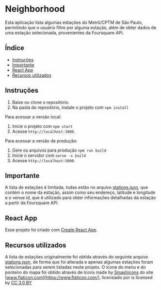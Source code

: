 # Neighborhood
Esta aplicação lista algumas estações do Metrô/CPTM de São Paulo, permitindo que o usuário filtre por alguma estação, além de obter dados de uma estação selecionada, provenientes da Foursquare API.


## Índice
- [Instruções](#instruções)
- [Importante](#importante)
- [React App](#react-app)
- [Recursos utilizados](#recursos-utilizados)


## Instruções
1. Baixe ou clone o repositório.
2. Na pasta do repositório, instale o projeto com `npm install`


Para acessar a versão local:
1. Inicie o projeto com `npm start`
2. Acesse `http://localhost:3000`.

Para acessar a versão de produção:
1. Gere os arquivos para produção `npm run build`
2. Inicie o servidor com `serve -s build`
3. Acesse `http://localhost:5000`.


## Importante
A lista de estações é limitada, todas estão no arquivo [stations.json](/src/stations.json), que contém o nome da estação, assim como seu endereço, latitude e longitude e o venue id, que é utilizado para obter informações detalhadas da estação a partir da Foursquare API.


## React App
Esse projeto foi criado com [Create React App](https://github.com/facebookincubator/create-react-app).


## Recursos utilizados
A lista de estações originalmente foi obtida através do seguinte arquivo [stations.json](https://gist.github.com/rafaelrinaldi/6a82dd1eceed6dfc7deb), de forma que foi alterada e apenas algumas estações foram selecionadas para serem listadas neste projeto.
O ícone do menu e do ponteiro do mapa foi obtido através de Icons made by [Smashicons](https://www.flaticon.com/authors/smashicons) do site [www.flaticon.com](https://www.flaticon.com/), licensiado por is licensed by [CC 3.0 BY](http://creativecommons.org/licenses/by/3.0/)
